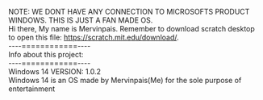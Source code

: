 NOTE: WE DONT HAVE ANY CONNECTION TO MICROSOFTS PRODUCT WINDOWS. THIS IS JUST A FAN MADE OS.   
Hi there, My name is Mervinpais. Remember to download scratch desktop to open this file: https://scratch.mit.edu/download/.                
----============----              
Info about this project:   
----============----              
Windows 14 VERSION: 1.0.2                    
Windows 14 is an OS made by Mervinpais(Me) for the sole purpose of entertainment
